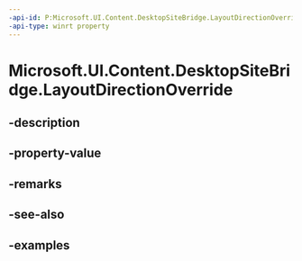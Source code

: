 ```yaml
---
-api-id: P:Microsoft.UI.Content.DesktopSiteBridge.LayoutDirectionOverride
-api-type: winrt property
---
```


# Microsoft.UI.Content.DesktopSiteBridge.LayoutDirectionOverride

<!--
public System.Nullable<Microsoft.UI.Content.ContentLayoutDirection> LayoutDirectionOverride { get; set; }
-->


## -description

## -property-value

## -remarks

## -see-also

## -examples


